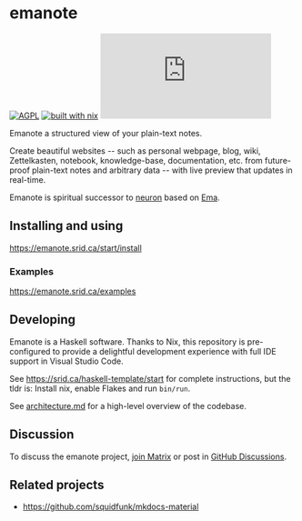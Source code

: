 # emanote

[![AGPL](https://img.shields.io/badge/License-AGPL%20v3-blue.svg)](https://en.wikipedia.org/wiki/Affero_General_Public_License)
[![built with nix](https://img.shields.io/badge/Built_With-Nix-5277C3.svg?logo=nixos&labelColor=73C3D5)](https://builtwithnix.org)
[![Matrix](https://img.shields.io/matrix/ema:matrix.org)](https://app.element.io/#/room/#ema:matrix.org "Chat on Matrix")

Emanote a structured view of your plain-text notes.

Create beautiful websites -- such as personal webpage, blog, wiki, Zettelkasten, notebook, knowledge-base, documentation, etc. from future-proof plain-text notes and arbitrary data -- with live preview that updates in real-time.

Emanote is spiritual successor to [neuron](https://neuron.zettel.page) based on [Ema](https://ema.srid.ca).

## Installing and using

https://emanote.srid.ca/start/install

### Examples

https://emanote.srid.ca/examples

## Developing


Emanote is a Haskell software. Thanks to Nix, this repository is pre-configured to provide a delightful development experience with full IDE support in Visual Studio Code. 

See https://srid.ca/haskell-template/start for complete instructions, but the tldr is: Install nix, enable Flakes and run `bin/run`.

See [architecture.md](docs/architecture.md) for a high-level overview of the codebase.

## Discussion

To discuss the emanote project, [join Matrix][matrix] or post in [GitHub Discussions][ghdiscuss].

[matrix]: https://matrix.to/#/#ema:matrix.org
[ghdiscuss]: https://github.com/srid/emanote/discussions

## Related projects

- https://github.com/squidfunk/mkdocs-material
